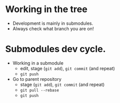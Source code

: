 <!SLIDE>
# Working in the tree

* Development is mainly in submodules.
* Always check what branch you are on!

<!SLIDE>
# Submodules dev cycle.

* Working in a submodule
  * edit, stage (`git add`), `git commit` (and repeat)
  * `git push`
* Go to parent repository
  * stage (`git add`), `git commit` (and repeat)
  * `git pull --rebase`
  * `git push`

